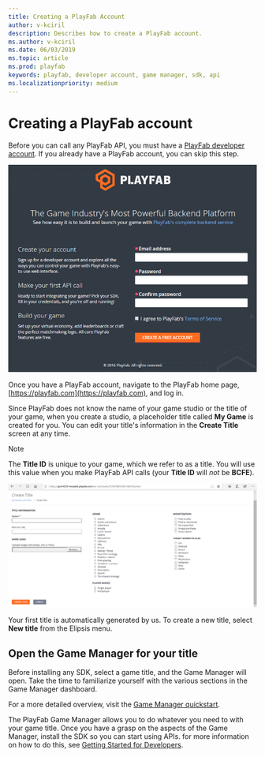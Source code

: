 ```yaml
---
title: Creating a PlayFab Account
author: v-kciril
description: Describes how to create a PlayFab account.
ms.author: v-kciril
ms.date: 06/03/2019
ms.topic: article
ms.prod: playfab
keywords: playfab, developer account, game manager, sdk, api
ms.localizationpriority: medium
---
```


# Creating a PlayFab account

Before you can call any PlayFab API, you must have a [PlayFab developer account](https://developer.playfab.com/en-us/sign-up). If you already have a PlayFab account, you can skip this step.

![PlayFab - Create your account](media/quickstart/playfab-create-account.png)

Once you have a PlayFab account, navigate to the PlayFab home page, [https://playfab.com](https://playfab.com), and log in.

Since PlayFab does not know the name of your game studio or the title of your game, when you create a studio, a placeholder title called **My Game** is created for you. You can edit your title's information in the **Create Title** screen at any time.

> [!NOTE]
> The **Title ID** is unique to your game, which we refer to as a title. You will use this value when you make PlayFab API calls (your **Title ID** will *not* be **BCFE**).

![PlayFab - Create a new game](media/quickstart/playfab-create-new-game.png)

Your first title is automatically generated by us. To create a new title, select **New title** from the Elipsis menu.

## Open the Game Manager for your title

Before installing any SDK, select a game title, and the Game Manager will open. Take the time to familiarize yourself with the various sections in the Game Manager dashboard.

For a more detailed overview, visit the [Game Manager quickstart](quickstart.md).

The PlayFab Game Manager allows you to do whatever you need to with your game title. Once you have a grasp on the aspects of the Game Manager, install the SDK so you can start using APIs. for more information on how to do this, see [Getting Started for Developers](../personas/developer.md).
